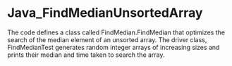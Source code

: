 # Java_FindMedianUnsortedArray
 The code defines a class called FindMedian.FindMedian that optimizes the search of the median element of an unsorted array. The driver class, FindMedianTest generates random integer arrays of increasing sizes and prints their median and time taken to search the array.
